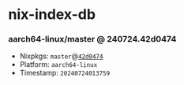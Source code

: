 # nix-index-db
### aarch64-linux/master @ 240724.42d0474
- Nixpkgs: `master`@[`42d0474`](https://github.com/NixOS/nixpkgs/commit/42d0474fffffaedcb194ebfb83f81058ae9a837f)
- Platform: `aarch64-linux`
- Timestamp: `20240724013759`
